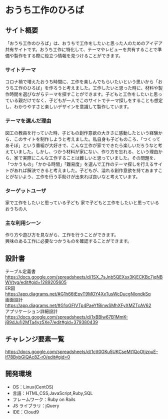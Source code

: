 # おうち工作のひろば

## サイト概要

「おうち工作のひろば」は、おうちで工作をしたいと思った人のためのアイデア共有サイトです。おうち工作に特化して、テーマやレビューを共有することで準備や製作をする際に役立つ情報を見つけることができます。

### サイトテーマ

コロナ禍で増えたおうち時間に、工作を楽しんでもらいたいという思いから「おうち工作のひろば」を作ろうと考えました。工作したいと思った時に、材料や製作時間を選びながらテーマを探すことができます。子どもと工作をしたいと思っている親だけでなく、子どもが一人でこのサイトでテーマ探しをすることも想定し、わかりやすさと楽しいデザインを意識して製作しています。

### テーマを選んだ理由

図工の教員を行っていた時、子どもの創作意欲の大きさに感動したという経験から、このサイトを制作しようと考えました。私自身も子どものころ、「つくってあそぼ」という番組が大好きで、こんな工作が家でできたら楽しいだろうなと考えていました。しかし、つかう材料が家にない、作り方を忘れる、という理由から、家で実際にこんな工作することは難しいと思っていました。その問題を、「つかうもの」「かかる時間」「難易度」を選んで工作のテーマ探しを行えるサイトがあれば解決できると考えました。子どもが、溢れる創作意欲を持てあますことがないよう、工作を行う手助けが出来れば良いなと考えています。

### ターゲットユーザ

家で工作をしたいと思っている子ども
家で子どもと工作をしたいと思っているおうちの人

### 主な利用シーン

作り方や遊び方を見ながら、工作を行うことができます。<br>
興味のある工作に必要なつかうものを確認することができます。

## 設計書
テーブル定義書<br>
https://docs.google.com/spreadsheets/d/1SX_7sJnb5QEXsx3KjECKBc7jqNBWVtyg/edit#gid=1289205605<br>
ER図<br>
https://app.diagrams.net/#G1h66tEpvT9MOY4XxTusWcDucgNlondkSq<br>
画面設計<br>
https://app.diagrams.net/#G1oGFIVTp4PaeYfBinwSMhXFyXMZTcAV62<br>
アプリケーション詳細設計<br>
https://docs.google.com/spreadsheets/d/1xBBlw67B1MmK-jB9dJu1j2MTa4yz5Xe7/edit#gid=379380439<br>

## チャレンジ要素一覧

https://docs.google.com/spreadsheets/d/1ctt0GKu5UKCseMt1QoOtjzpuE-lf78BybGIQAc8Z-r0/edit#gid=0


## 開発環境

- OS：Linux(CentOS)
- 言語：HTML,CSS,JavaScript,Ruby,SQL
- フレームワーク：Ruby on Rails
- JS ライブラリ：jQuery
- IDE：Cloud9